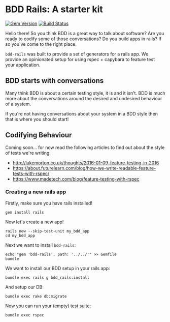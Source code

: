 # BDD Rails: A starter kit

[![Gem Version](https://badge.fury.io/rb/bdd-rails.svg)](https://badge.fury.io/rb/bdd-rails)
[![Build Status](https://travis-ci.org/madetech/bdd-rails.svg?branch=master)](https://travis-ci.org/madetech/bdd-rails)

Hello there! So you think BDD is a great way to talk about software? Are you
ready to codify some of those conversations? Do you build apps in rails? If
so you've come to the right place.

`bdd-rails` was built to provide a set of generators for a rails app. We provide
an opinionated setup for using rspec + capybara to feature test your
application.

## BDD starts with conversations

Many think BDD is about a certain testing style, it is and it isn't. BDD is much
more about the conversations around the desired and undesired behaviour of a
system.

If you're not having conversations about your system in a BDD style then that
is where you should start!

## Codifying Behaviour

Coming soon... for now read the following articles to find out about the style
of tests we're writing:

 - http://lukemorton.co.uk/thoughts/2016-01-09-feature-testing-in-2016
 - https://about.futurelearn.com/blog/how-we-write-readable-feature-tests-with-rspec/
 - https://www.madetech.com/blog/feature-testing-with-rspec

### Creating a new rails app

Firstly, make sure you have rails installed!

```
gem install rails
```

Now let's create a new app!

```
rails new --skip-test-unit my_bdd_app
cd my_bdd_app
```

Next we want to install `bdd-rails`:

```
echo "gem 'bdd-rails', path: '../../'" >> Gemfile
bundle
```

We want to install our BDD setup in your rails app:

```
bundle exec rails g bdd_rails:install
```

And setup our DB:

```
bundle exec rake db:migrate
```

Now you can run your (empty) test suite:

```
bundle exec rspec
```
